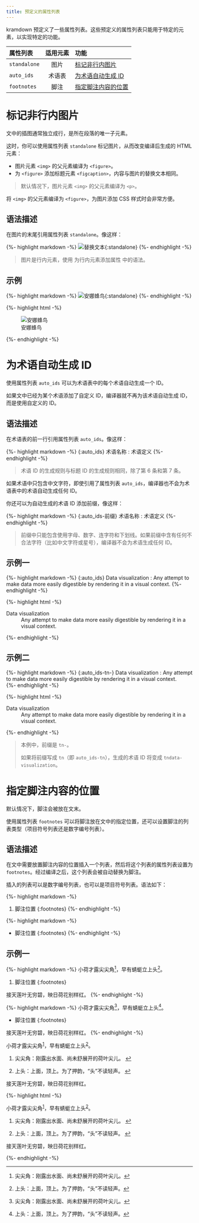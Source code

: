 ```yaml
---
title: 预定义的属性列表
---
```


kramdown 预定义了一些属性列表。这些预定义的属性列表只能用于特定的元素，以实现特定的功能。

|  属性列表  |  适用元素  |  功能  |
|:---|:--:|:---|
|  `standalone`  |  图片  |  [标记非行内图片](#标记非行内图片)  |
|  `auto_ids`  |  术语表  |  [为术语自动生成 ID](#为术语自动生成-id)  |
|  `footnotes`  |  脚注  |  [指定脚注内容的位置](#指定脚注内容的位置)  |


# 标记非行内图片

文中的插图通常独立成行，是所在段落的唯一子元素。

这时，你可以使用属性列表 `standalone` 标记图片，从而改变编译后生成的 HTML 元素：
- 图片元素 `<img>` 的父元素编译为 `<figure>`。
- 为 `<figure>` 添加标题元素 `<figcaption>`，内容与图片的替换文本相同。

> 默认情况下，图片元素 `<img>` 的父元素编译为 `<p>`。

将 `<img>` 的父元素编译为 `<figure>`，为图片添加 CSS 样式时会非常方便。

## 语法描述

在图片的末尾引用属性列表 `standalone`。像这样：

{%- highlight markdown -%}
![替换文本](图片的网址或路径 "图片标题"){:standalone}
{%- endhighlight -%}

> 图片是行内元素，使用 为行内元素添加属性 中的语法。

## 示例

{%- highlight markdown -%}
![安娜蜂鸟](https://cn.bing.com/th?id=OHR.AnnasHummingbird_EN-CN9850207192_1920x1080.jpg&w=720){:standalone}
{%- endhighlight -%}

{%- highlight html -%}
<figure>
  <img src="https://cn.bing.com/th?id=OHR.AnnasHummingbird_EN-CN9850207192_1920x1080.jpg&amp;w=720" alt="安娜蜂鸟" />
  <figcaption>安娜蜂鸟</figcaption>
</figure>
{%- endhighlight -%}

# 为术语自动生成 ID

使用属性列表 `auto_ids` 可以为术语表中的每个术语自动生成一个 ID。

如果文中已经为某个术语添加了自定义 ID，编译器就不再为该术语自动生成 ID，而是使用自定义的 ID。

## 语法描述

在术语表的前一行引用属性列表 `auto_ids`。像这样：

{%- highlight markdown -%}
{:auto_ids}
术语名称
: 术语定义
{%- endhighlight -%}

> 术语 ID 的生成规则与标题 ID 的生成规则相同，除了第 6 条和第 7 条。

如果术语中只包含中文字符，即使引用了属性列表 `auto_ids`，编译器也不会为术语表中的术语自动生成任何 ID。

你还可以为自动生成的术语 ID 添加前缀，像这样：

{%- highlight markdown -%}
{:auto_ids-前缀}
术语名称
: 术语定义
{%- endhighlight -%}

> 前缀中只能包含使用字母、数字、连字符和下划线。如果前缀中含有任何不合法字符（比如中文字符或星号），编译器不会为术语生成任何 ID。

## 示例一

{%- highlight markdown -%}
{:auto_ids}
Data visualization
: Any attempt to make data more easily digestible by rendering it in a visual context.
{%- endhighlight -%}

{%- highlight html -%}
<dl>
  <dt id="data-visualization">Data visualization</dt>
  <dd>Any attempt to make data more easily digestible by rendering it in a visual context.</dd>
</dl>
{%- endhighlight -%}

## 示例二

{%- highlight markdown -%}
{:auto_ids-tn-}
Data visualization
: Any attempt to make data more easily digestible by rendering it in a visual context.  
{%- endhighlight -%}

{%- highlight html -%}
<dl>
  <dt id="tn-data-visualization">Data visualization</dt>
  <dd>Any attempt to make data more easily digestible by rendering it in a visual context.</dd>
</dl>
{%- endhighlight -%}

> 本例中，前缀是 `tn-`。
>
> 如果将前缀写成 `tn`（即 `auto_ids-tn`），生成的术语 ID 将变成 `tndata-visualization`。

# 指定脚注内容的位置

默认情况下，脚注会被放在文末。

使用属性列表 `footnotes` 可以将脚注放在文中的指定位置，还可以设置脚注的列表类型（项目符号列表还是数字编号列表）。

## 语法描述

在文中需要放置脚注内容的位置插入一个列表，然后将这个列表的属性列表设置为 `footnotes`。经过编译之后，这个列表会被自动替换为脚注。

插入的列表可以是数字编号列表，也可以是项目符号列表。语法如下：

{%- highlight markdown -%}
1. 脚注位置
{:footnotes}
{%- endhighlight -%}

{%- highlight markdown -%}
- 脚注位置
{:footnotes}
{%- endhighlight -%}

## 示例一

{%- highlight markdown -%}
小荷才露尖尖角[^1]，早有蜻蜓立上头[^2]。

[^1]: 尖尖角：刚露出水面、尚未舒展开的荷叶尖儿。
[^2]: 上头：上面，顶上。为了押韵，“头”不读轻声。

1. 脚注位置
{:footnotes}

接天莲叶无穷碧，映日荷花别样红。
{%- endhighlight -%}

{%- highlight markdown -%}
小荷才露尖尖角[^1]，早有蜻蜓立上头[^2]。

[^1]: 尖尖角：刚露出水面、尚未舒展开的荷叶尖儿。
[^2]: 上头：上面，顶上。为了押韵，“头”不读轻声。

- 脚注位置
{:footnotes}

接天莲叶无穷碧，映日荷花别样红。
{%- endhighlight -%}

<div class='exmp'>
  <div class='exmp-container'>
    <p>小荷才露尖尖角<sup id="fnref:1" role="doc-noteref"><a href="#fn:1" class="footnote" rel="footnote">1</a></sup>，早有蜻蜓立上头<sup id="fnref:2" role="doc-noteref"><a href="#fn:2" class="footnote" rel="footnote">2</a></sup>。</p>
    <div class="footnotes" role="doc-endnotes">
      <ol>
        <li id="fn:1" role="doc-endnote">
          <p>尖尖角：刚露出水面、尚未舒展开的荷叶尖儿。 <a href="#fnref:1" class="reversefootnote" role="doc-backlink">&#8617;</a></p>
        </li>
        <li id="fn:2" role="doc-endnote">
          <p>上头：上面，顶上。为了押韵，“头”不读轻声。 <a href="#fnref:2" class="reversefootnote" role="doc-backlink">&#8617;</a></p>
        </li>
      </ol>
    </div>
    <p>接天莲叶无穷碧，映日荷花别样红。</p>
  </div>
</div>

{%- highlight html -%}
<p>小荷才露尖尖角<sup id="fnref:1" role="doc-noteref"><a href="#fn:1" class="footnote" rel="footnote">1</a></sup>，早有蜻蜓立上头<sup id="fnref:2" role="doc-noteref"><a href="#fn:2" class="footnote" rel="footnote">2</a></sup>。</p>

<div class="footnotes" role="doc-endnotes">
  <ol>
    <li id="fn:1" role="doc-endnote">
      <p>尖尖角：刚露出水面、尚未舒展开的荷叶尖儿。 <a href="#fnref:1" class="reversefootnote" role="doc-backlink">&#8617;</a></p>
    </li>
    <li id="fn:2" role="doc-endnote">
      <p>上头：上面，顶上。为了押韵，“头”不读轻声。 <a href="#fnref:2" class="reversefootnote" role="doc-backlink">&#8617;</a></p>
    </li>
  </ol>
</div>

<p>接天莲叶无穷碧，映日荷花别样红。</p>
{%- endhighlight -%}









